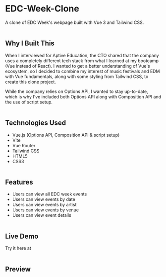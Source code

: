 # EDC-Week-Clone
A clone of EDC Week's webpage built with Vue 3 and Tailwind CSS. 
<br><br>
## Why I Built This
When I interviewed for Aptive Education, the CTO shared that the company uses a completely different tech stack from what I learned at my bootcamp (Vue instead of React). I wanted to get a better understanding of Vue's ecosystem, so I decided to combine my interest of music festivals and EDM with Vue fundamentals, along with some styling from Tailwind CSS, to create this clone project. 

While the company relies on Options API, I wanted to stay up-to-date, which is why I've included both Options API along with Composition API and the use of script setup. 
<br><br>
## Technologies Used
- Vue.js (Options API, Composition API & script setup)
- Vite
- Vue Router
- Tailwind CSS
- HTML5
- CSS3
<br><br>
## Features
- Users can view all EDC week events
- Users can view events by date
- Users can view events by artist
- Users can view events by venue
- Users can view event details
<br><br>
## Live Demo
Try it here at
<br><br>
## Preview

